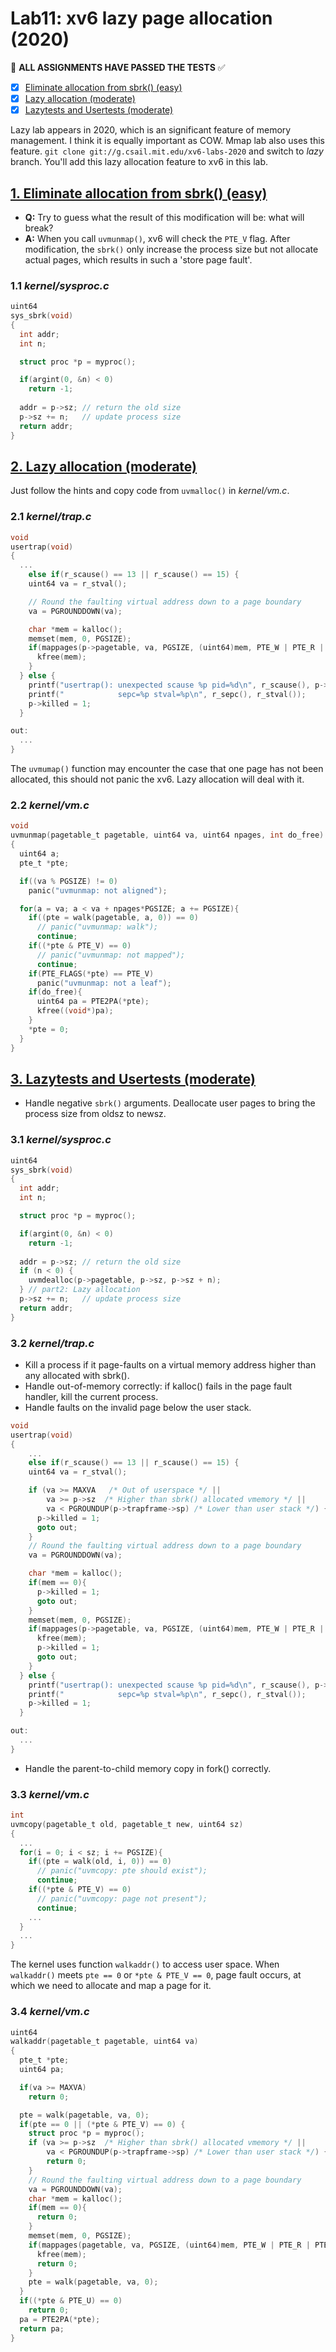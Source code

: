 # Lab11: xv6 lazy page allocation (2020)

:penguin: **ALL ASSIGNMENTS HAVE PASSED THE TESTS** :white_check_mark:

- [x] [Eliminate allocation from sbrk() (easy)](#1-eliminate-allocation-from-sbrk-easy)
- [x] [Lazy allocation (moderate)](#2-lazy-allocation-moderate)
- [x] [Lazytests and Usertests (moderate)](#3-lazytests-and-usertests-moderate)

Lazy lab appears in 2020, which is an significant feature of memory management. I think it is equally important as COW. Mmap lab also uses this feature. `git clone git://g.csail.mit.edu/xv6-labs-2020` and switch to _lazy_ branch. You'll add this lazy allocation feature to xv6 in this lab.

## [1. Eliminate allocation from sbrk() (easy)](#lab11-xv6-lazy-page-allocation-2020)

- **Q:** Try to guess what the result of this modification will be: what will break?
- **A:** When you call `uvmunmap()`, xv6 will check the `PTE_V` flag. After modification, the `sbrk()` only increase the process size but not allocate actual pages, which results in such a 'store page fault'.

### 1.1 _kernel/sysproc.c_

```c
uint64
sys_sbrk(void)
{
  int addr;
  int n;

  struct proc *p = myproc();

  if(argint(0, &n) < 0)
    return -1;
  
  addr = p->sz; // return the old size
  p->sz += n;   // update process size
  return addr;
}
```

## [2. Lazy allocation (moderate)](#lab11-xv6-lazy-page-allocation-2020)

Just follow the hints and copy code from `uvmalloc()` in _kernel/vm.c_.

### 2.1 _kernel/trap.c_

```c
void
usertrap(void)
{
  ...
    else if(r_scause() == 13 || r_scause() == 15) {
    uint64 va = r_stval();

    // Round the faulting virtual address down to a page boundary
    va = PGROUNDDOWN(va);

    char *mem = kalloc();
    memset(mem, 0, PGSIZE);
    if(mappages(p->pagetable, va, PGSIZE, (uint64)mem, PTE_W | PTE_R | PTE_U) != 0){
      kfree(mem);
    }
  } else {
    printf("usertrap(): unexpected scause %p pid=%d\n", r_scause(), p->pid);
    printf("            sepc=%p stval=%p\n", r_sepc(), r_stval());
    p->killed = 1;
  }

out:
  ...
}
```

The `uvmumap()` function may encounter the case that one page has not been allocated, this should not panic the xv6. Lazy allocation will deal with it.

### 2.2 _kernel/vm.c_

```c
void
uvmunmap(pagetable_t pagetable, uint64 va, uint64 npages, int do_free)
{
  uint64 a;
  pte_t *pte;

  if((va % PGSIZE) != 0)
    panic("uvmunmap: not aligned");

  for(a = va; a < va + npages*PGSIZE; a += PGSIZE){
    if((pte = walk(pagetable, a, 0)) == 0)
      // panic("uvmunmap: walk");
      continue;
    if((*pte & PTE_V) == 0)
      // panic("uvmunmap: not mapped");
      continue;
    if(PTE_FLAGS(*pte) == PTE_V)
      panic("uvmunmap: not a leaf");
    if(do_free){
      uint64 pa = PTE2PA(*pte);
      kfree((void*)pa);
    }
    *pte = 0;
  }
}
```

## [3. Lazytests and Usertests (moderate)](#lab11-xv6-lazy-page-allocation-2020)

- Handle negative `sbrk()` arguments. Deallocate user pages to bring the process size from oldsz to newsz.

### 3.1 _kernel/sysproc.c_

```c
uint64
sys_sbrk(void)
{
  int addr;
  int n;

  struct proc *p = myproc();

  if(argint(0, &n) < 0)
    return -1;
  
  addr = p->sz; // return the old size
  if (n < 0) {
    uvmdealloc(p->pagetable, p->sz, p->sz + n);
  } // part2: Lazy allocation
  p->sz += n;   // update process size
  return addr;
}
```

### 3.2 _kernel/trap.c_

- Kill a process if it page-faults on a virtual memory address higher than any allocated with sbrk().
- Handle out-of-memory correctly: if kalloc() fails in the page fault handler, kill the current process.
- Handle faults on the invalid page below the user stack.

```c
void
usertrap(void)
{   
    ...
    else if(r_scause() == 13 || r_scause() == 15) {
    uint64 va = r_stval();

    if (va >= MAXVA   /* Out of userspace */ ||
        va >= p->sz  /* Higher than sbrk() allocated vmemory */ ||
        va < PGROUNDUP(p->trapframe->sp) /* Lower than user stack */) {
      p->killed = 1;
      goto out;
    }
    // Round the faulting virtual address down to a page boundary
    va = PGROUNDDOWN(va);

    char *mem = kalloc();
    if(mem == 0){
      p->killed = 1;
      goto out;
    }
    memset(mem, 0, PGSIZE);
    if(mappages(p->pagetable, va, PGSIZE, (uint64)mem, PTE_W | PTE_R | PTE_U) != 0){
      kfree(mem);
      p->killed = 1;
      goto out;
    }
  } else {
    printf("usertrap(): unexpected scause %p pid=%d\n", r_scause(), p->pid);
    printf("            sepc=%p stval=%p\n", r_sepc(), r_stval());
    p->killed = 1;
  }

out:
  ...
}
```

- Handle the parent-to-child memory copy in fork() correctly.

### 3.3 _kernel/vm.c_

```c
int
uvmcopy(pagetable_t old, pagetable_t new, uint64 sz)
{
  ...
  for(i = 0; i < sz; i += PGSIZE){
    if((pte = walk(old, i, 0)) == 0)
      // panic("uvmcopy: pte should exist");
      continue;
    if((*pte & PTE_V) == 0)
      // panic("uvmcopy: page not present");
      continue;
    ...
  }
  ...
}
```

The kernel uses function `walkaddr()` to access user space. When `walkaddr()` meets `pte == 0` or `*pte & PTE_V == 0`, page fault occurs, at which we need to allocate and map a page for it.

### 3.4 _kernel/vm.c_

```c
uint64
walkaddr(pagetable_t pagetable, uint64 va)
{
  pte_t *pte;
  uint64 pa;

  if(va >= MAXVA)
    return 0;

  pte = walk(pagetable, va, 0);
  if(pte == 0 || (*pte & PTE_V) == 0) {
    struct proc *p = myproc();
    if (va >= p->sz  /* Higher than sbrk() allocated vmemory */ ||
        va < PGROUNDUP(p->trapframe->sp) /* Lower than user stack */) {
        return 0;
    }
    // Round the faulting virtual address down to a page boundary
    va = PGROUNDDOWN(va);
    char *mem = kalloc();
    if(mem == 0){
      return 0;
    }
    memset(mem, 0, PGSIZE);
    if(mappages(pagetable, va, PGSIZE, (uint64)mem, PTE_W | PTE_R | PTE_U) != 0){
      kfree(mem);
      return 0;
    }
    pte = walk(pagetable, va, 0);
  }
  if((*pte & PTE_U) == 0)
    return 0;
  pa = PTE2PA(*pte);
  return pa;
}
```
